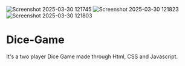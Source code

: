 ![Screenshot 2025-03-30 121745](https://github.com/user-attachments/assets/f020b2ef-90df-432e-bcb3-9ef444b77207)
![Screenshot 2025-03-30 121823](https://github.com/user-attachments/assets/a420efdb-8e63-455f-a6af-1509bca918a8)
![Screenshot 2025-03-30 121803](https://github.com/user-attachments/assets/cb7a897e-174f-4849-b229-a6f9bfdeaa12)
# Dice-Game
It's a two player Dice Game made through Html, CSS and Javascript.
